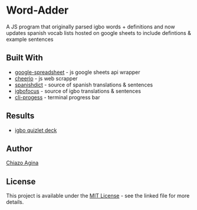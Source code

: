 # Word-Adder
A JS program that originally parsed igbo words + definitions and now updates spanish vocab lists hosted on google sheets to include defintions & example sentences


## Built With
* [google-spreadsheet](https://www.npmjs.com/package/google-spreadsheet) - js google sheets api wrapper
* [cheerio](http://cheerio.js.org/) - js web scrapper
* [spanishdict](https://www.spanishdict.com/) - source of spanish translations & sentences
* [igbofocus](http://www.igbofocus.co.uk/Igbo-Language/Learn-Some-Every-Day-Igbo-Word/learn-some-every-day-igbo-words.html) - source of igbo translations & sentences
* [cli-progess](https://www.npmjs.com/package/cli-progress) - terminal progress bar

## Results
* [igbo quizlet deck](https://quizlet.com/_6j7wyw)

## Author
[Chiazo Agina](https://chiazo.github.io)

<!-- ## Acknowledgments + Credits
* [A great progress bar tutorial](https://medium.com/@bargord11/write-your-first-node-js-terminal-progress-bar-5bd5edb8a563)  - used this to display progress in terminal -->

## License

This project is available under the [MIT License](LICENSE.md) - see the linked file for more details.